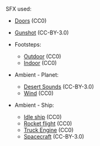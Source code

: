 SFX used:
 
* [Doors](https://freesound.org/people/Paul368/sounds/264063/) (CC0)

* [Gunshot](https://freesound.org/people/CJDeets/sounds/476740/) (CC-BY-3.0)

* Footsteps:
    * [Outdoor](https://freesound.org/search/?q=490951) (CC0)
    * [Indoor](https://freesound.org/people/121053699/sounds/467992/) (CC0)

* Ambient - Planet: 
    * [Desert Sounds](https://freesound.org/people/kangaroovindaloo/sounds/138288/) (CC-BY-3.0)
    * [Wind](https://freesound.org/people/jorge0000/sounds/361053/) (CC0)

* Ambient - Ship:
    * [Idle ship](https://freesound.org/people/qubodup/sounds/163117/) (CC0)
    * [Rocket flight](https://freesound.org/people/qubodup/sounds/171106/) (CC0)
    * [Truck Engine](https://freesound.org/people/qubodup/sounds/187564/) (CC0)
    * [Spacecraft](https://freesound.org/people/RenzoGen/sounds/351740/) (CC-BY-3.0)